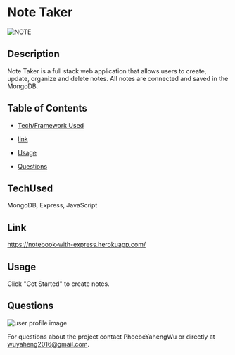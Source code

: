 # Note Taker
![NOTE](https://user-images.githubusercontent.com/52837649/87323552-ecb04880-c4fc-11ea-8233-dab0243d7bf6.gif)

## Description
Note Taker is a full stack web application that allows users to create, update, organize and delete notes. All notes are connected and saved in the MongoDB.


## Table of Contents

* [Tech/Framework Used](#TechUsed)

* [link](#Link)

* [Usage](#usage) 

* [Questions](#Questions)


## TechUsed
MongoDB, Express, JavaScript

## Link
https://notebook-with-express.herokuapp.com/

## Usage
Click "Get Started" to create notes.

## Questions
![user profile image](https://avatars0.githubusercontent.com/u/52837649?v=4)

For questions about the project contact PhoebeYahengWu or directly at wuyaheng2016@gmail.com.


